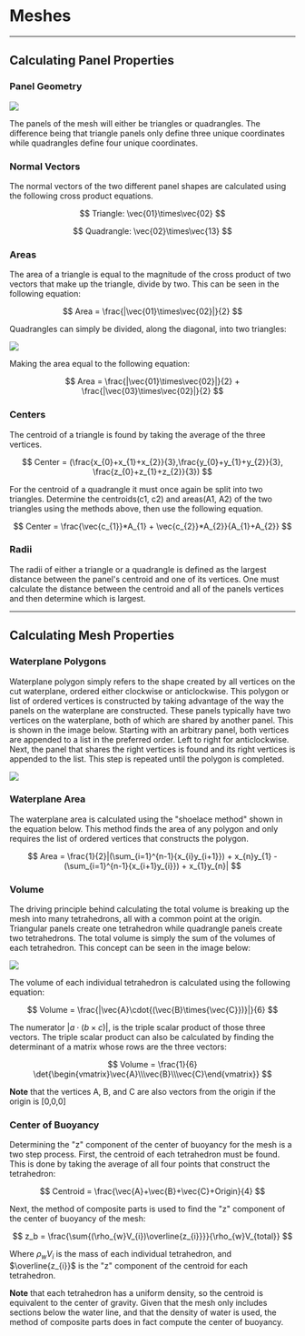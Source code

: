 # Meshes

---

## Calculating Panel Properties

### Panel Geometry

![](./images/panelGeometry.png)

The panels of the mesh will either be triangles or quadrangles. The difference
being that triangle panels only define three unique coordinates while 
quadrangles define four unique coordinates.

### Normal Vectors

The normal vectors of the two different panel shapes are calculated
using the following cross product equations.

$$ 
Triangle:  \vec{01}\times\vec{02}
$$

$$ 
Quadrangle:  \vec{02}\times\vec{13} 
$$


### Areas

The area of a triangle is equal to the magnitude of the cross product of two
vectors that make up the triangle, divide by two. This can be seen in the
following equation:

$$ Area = \frac{|\vec{01}\times\vec{02}|}{2} $$

Quadrangles can simply be divided, along the diagonal, into two triangles:

![](./images/panelArea.png)

Making the area equal to the following equation:

$$ 
Area = \frac{|\vec{01}\times\vec{02}|}{2} + \frac{|\vec{03}\times\vec{02}|}{2} 
$$


### Centers

The centroid of a triangle is found by taking the average of the three 
vertices.

$$
Center = (\frac{x_{0}+x_{1}+x_{2}}{3},\frac{y_{0}+y_{1}+y_{2}}{3},
          \frac{z_{0}+z_{1}+z_{2}}{3})
$$

For the centroid of a quadrangle it must once again be split into two triangles.
Determine the centroids(c1, c2) and areas(A1, A2) of the two triangles using the
methods above, then use the following equation.

$$
Center = \frac{\vec{c_{1}}*A_{1} + \vec{c_{2}}*A_{2}}{A_{1}+A_{2}}
$$


### Radii

The radii of either a triangle or a quadrangle is defined as the largest distance
between the panel's centroid and one of its vertices. One must calculate the
distance between the centroid and all of the panels vertices and then determine 
which is largest.

---

## Calculating Mesh Properties

### Waterplane Polygons

Waterplane polygon simply refers to the shape created by all vertices on the cut waterplane, ordered either clockwise or anticlockwise. 
This polygon or list of ordered vertices is constructed by taking advantage of the way the panels on the waterplane are constructed.
These panels typically have two vertices on the waterplane, both of which are shared by another panel. This is shown in the image below. 
Starting with an arbitrary panel, both vertices are appended to a list in the preferred order. Left to right for anticlockwise. 
Next, the panel that shares the right vertices is found and its right vertices is appended to the list. This step is repeated until the polygon
is completed.

![](./images/waterplanePolygon.png)

### Waterplane Area

The waterplane area is calculated using the "shoelace method" shown in the equation below. This method finds the area of any polygon and only requires the list of
ordered vertices that constructs the polygon. 

$$
Area = \frac{1}{2}|(\sum_{i=1}^{n-1}{x_{i}y_{i+1}}) + x_{n}y_{1}
        - (\sum_{i=1}^{n-1}{x_{i+1}y_{i}}) + x_{1}y_{n}|
$$

### Volume

The driving principle behind calculating the total volume is breaking up the mesh into many tetrahedrons, all with a common point at the origin. Triangular panels create one tetrahedron while quadrangle panels create two tetrahedrons. The total volume is simply the sum of the volumes of each tetrahedron. This concept can be seen in the image below:

![](./images/tetrahedron.png)

The volume of each individual tetrahedron is calculated using the following equation:

$$
Volume = \frac{|\vec{A}\cdot{(\vec{B}\times{\vec{C}})}|}{6}
$$

The numerator $|a\cdot{(b\times{c})}|$, is the triple scalar product of those three vectors. The triple scalar product can also be calculated by finding the determinant of a matrix whose rows are the three vectors:

$$
Volume = \frac{1}{6} \det{\begin{vmatrix}\vec{A}\\\vec{B}\\\vec{C}\end{vmatrix}}
$$

**Note** that the vertices A, B, and C are also vectors from the origin if the origin is [0,0,0]

### Center of Buoyancy

Determining the "z" component of the center of buoyancy for the mesh is a two step process. First, the centroid of each tetrahedron must be found. This is done by taking the average of all four points that construct the tetrahedron:

$$
Centroid = \frac{\vec{A}+\vec{B}+\vec{C}+Origin}{4}
$$

Next, the method of composite parts is used to find the "z" component of the center of buoyancy of the mesh:

$$
z_b = \frac{\sum{(\rho_{w}V_{i})\overline{z_{i}}}}{\rho_{w}V_{total}}
$$

Where $\rho_{w}V_{i}$ is the mass of each individual tetrahedron, and 
$\overline{z_{i}}$ is the "z" component of the centroid for each tetrahedron.

**Note** that each tetrahedron has a uniform density, so the centroid is equivalent to the center of gravity. Given that the mesh only includes sections below the water line, and that the density of water is used, the method of composite parts does in fact compute the center of buoyancy.


